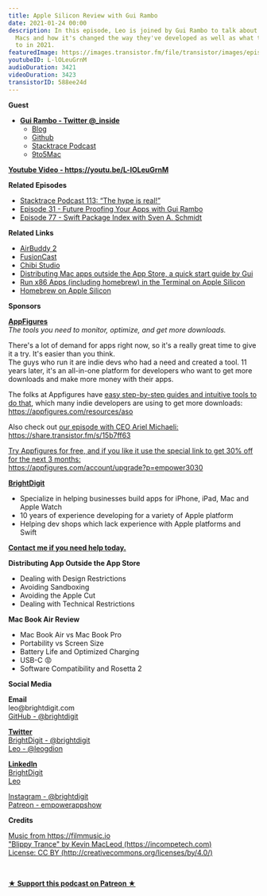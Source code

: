 ```yaml
---
title: Apple Silicon Review with Gui Rambo
date: 2021-01-24 00:00
description: In this episode, Leo is joined by Gui Rambo to talk about their new M1
  Macs and how it's changed the way they've developed as well as what they look forward
  to in 2021.
featuredImage: https://images.transistor.fm/file/transistor/images/episode/441853/full_1611015510-artwork.jpg
youtubeID: L-lOLeuGrnM
audioDuration: 3421
videoDuration: 3423
transistorID: 588ee24d
---
```

<p><b>Guest</b></p><ul><li>
<a href="https://twitter.com/_inside"><strong>Gui Rambo - Twitter @_inside</strong></a><ul>
<li><a href="https://rambo.codes/">Blog</a></li>
<li><a href="https://github.com/insidegui">Github</a></li>
<li><a href="https://9to5mac.com/guides/stacktrace/">Stacktrace Podcast</a></li>
<li><a href="https://9to5mac.com/author/guirambobr/">9to5Mac</a></li>
</ul>
</li></ul><p><a href="https://youtu.be/L-lOLeuGrnM"><strong>Youtube Video - https://youtu.be/L-lOLeuGrnM</strong></a></p><p><b>Related Episodes</b></p><ul>
<li><a href="https://9to5mac.com/2020/12/09/stacktrace-podcast-113-the-hype-is-real/">Stacktrace Podcast 113: “The hype is real!”</a></li>
<li><a href="https://share.transistor.fm/s/29d6ee9b">Episode 31 - Future Proofing Your Apps with Gui Rambo</a></li>
<li><a href="https://share.transistor.fm/s/e6621ded">Episode 77 - Swift Package Index with Sven A. Schmidt</a></li>
</ul><p><b>Related Links</b></p><ul>
<li><a href="https://v2.airbuddy.app">AirBuddy 2</a></li>
<li><a href="https://fusioncast.rambo.codes">FusionCast</a></li>
<li><a href="https://chibi.app">Chibi Studio</a></li>
<li><a href="https://rambo.codes/posts/2021-01-08-distributing-mac-apps-outside-the-app-store">Distributing Mac apps outside the App Store, a quick start guide by Gui</a></li>
<li><a href="https://www.notion.so/Run-x86-Apps-including-homebrew-in-the-Terminal-on-Apple-Silicon-8350b43d97de4ce690f283277e958602">Run x86 Apps (including homebrew) in the Terminal on Apple Silicon</a></li>
<li><a href="https://soffes.blog/homebrew-on-apple-silicon">Homebrew on Apple Silicon</a></li>
</ul><p><b>Sponsors</b></p><p><a href="https://appfigures.com/account/upgrade?p=empower3030"><strong>AppFigures</strong></a><strong><br></strong><em>The tools you need to monitor, optimize, and get more downloads.</em><strong></strong></p><p>There's a lot of demand for apps right now, so it's a really great time to give it a try. It's easier than you think.<br>The guys who run it are indie devs who had a need and created a tool. 11 years later, it's an all-in-one platform for developers who want to get more downloads and make more money with their apps.</p><p>The folks at Appfigures have <a href="https://appfigures.com/resources/aso">easy step-by-step guides and intuitive tools to do that</a>, which many indie developers are using to get more downloads:<br><a href="https://appfigures.com/resources/aso">https://appfigures.com/resources/aso</a></p><p>Also check out <a href="https://share.transistor.fm/s/15b7ff63">our episode with CEO Ariel Michaeli:<br>https://share.transistor.fm/s/15b7ff63</a></p><p><a href="https://appfigures.com/account/upgrade?p=empower3030">Try Appfigures for free, and if you like it use the special link to get 30% off for the next 3 months:</a><a href="https://www.linode.com/?r=97e09acbd5d304d87dadef749491d245e71c74e7"><br></a><a href="https://appfigures.com/account/upgrade?p=empower3030">https://appfigures.com/account/upgrade?p=empower3030</a></p><p><a href="https://brightdigit.com/"><strong>BrightDigit</strong></a></p><ul>
<li>Specialize in helping businesses build apps for iPhone, iPad, Mac and Apple Watch</li>
<li>10 years of experience developing for a variety of Apple platform</li>
<li>Helping dev shops which lack experience with Apple platforms and Swift</li>
</ul><p><a href="https://brightdigit.com/contact/"><strong>Contact me if you need help today.</strong></a></p><p><b>Distributing App Outside the App Store</b></p><ul>
<li>Dealing with Design Restrictions</li>
<li>Avoiding Sandboxing</li>
<li>Avoiding the Apple Cut</li>
<li>Dealing with Technical Restrictions</li>
</ul><p><b>Mac Book Air Review</b></p><ul>
<li>Mac Book Air vs Mac Book Pro</li>
<li>Portability vs Screen Size</li>
<li>Battery Life and Optimized Charging</li>
<li>USB-C 😡</li>
<li>Software Compatibility and Rosetta 2</li>
</ul><p><b>Social Media</b></p><p><strong>Email</strong><br>leo@brightdigit.com<br><a href="https://github.com/brightdigit">GitHub - @brightdigit</a></p><p><a href="https://twitter.com/brightdigit"><strong>Twitter </strong><br>BrightDigit - @brightdigit</a><br><a href="https://twitter.com/leogdion">Leo - @leogdion</a></p><p><a href="https://www.linkedin.com/company/bright-digit"><strong>LinkedIn</strong><br>BrightDigit</a><br><a href="https://www.linkedin.com/in/leogdion/">Leo</a></p><p><a href="https://www.instagram.com/brightdigit/">Instagram - @brightdigit</a><br><a href="https://www.patreon.com/empowerappsshow">Patreon - empowerappshow</a></p><p><b>Credits</b></p><p><a href="https://filmmusic.io/">Music from https://filmmusic.io</a><br><a href="https://incompetech.com/">"Blippy Trance" by Kevin MacLeod (https://incompetech.com)</a><br><a href="http://creativecommons.org/licenses/by/4.0/">License: CC BY (http://creativecommons.org/licenses/by/4.0/)</a></p><p><br></p><p><strong><a href="https://www.patreon.com/empowerappsshow" rel="payment" title="★ Support this podcast on Patreon ★">★ Support this podcast on Patreon ★</a></strong></p>
      
